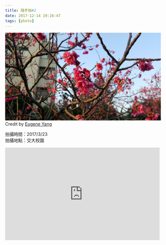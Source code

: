 ```yaml
---
title: 隨手拍#2
date: 2017-12-14 19:16:47
tags: [photo]
---
```


![](/image/20170323_172713.jpg)
Credit by [Eugene Yang](https://eugene87222.github.io/)

拍攝時間：2017/3/23  
拍攝地點：交大校園

<iframe src="https://www.google.com/maps/embed?pb=!1m14!1m8!1m3!1d761.474147211635!2d120.99707338215825!3d24.788539292784545!3m2!1i1024!2i768!4f13.1!3m3!1m2!1s0x3468360fae27ae61%3A0xef5b0c46b5948a18!2z5Lqk6YCa5aSn5a2456eR5a245LiA6aSo!5e0!3m2!1sen!2stw!4v1513250436415" width="500" height="300" frameborder="0" style="border:0" allowfullscreen></iframe>